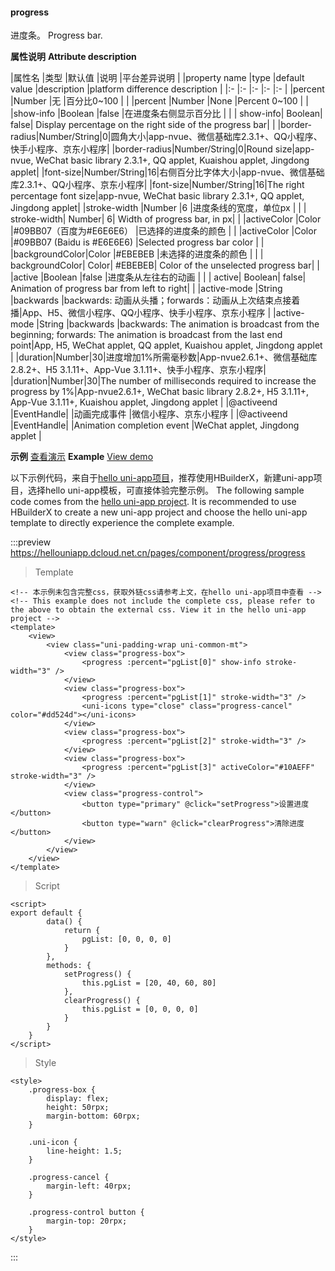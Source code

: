 #### progress
进度条。
Progress bar.

**属性说明**
**Attribute description**

|属性名			|类型		|默认值		|说明													|平台差异说明				|
|property name |type |default value |description |platform difference description |
|:-				|:-			|:-			|:-														|:-						|
|percent		|Number		|无			|百分比0~100											|						|
|percent |Number |None |Percent 0~100 | |
|show-info		|Boolean	|false		|在进度条右侧显示百分比									|						|
| show-info| Boolean| false| Display percentage on the right side of the progress bar| |
|border-radius|Number/String|0|圆角大小|app-nvue、微信基础库2.3.1+、QQ小程序、快手小程序、京东小程序|
|border-radius|Number/String|0|Round size|app-nvue, WeChat basic library 2.3.1+, QQ applet, Kuaishou applet, Jingdong applet|
|font-size|Number/String|16|右侧百分比字体大小|app-nvue、微信基础库2.3.1+、QQ小程序、京东小程序|
|font-size|Number/String|16|The right percentage font size|app-nvue, WeChat basic library 2.3.1+, QQ applet, Jingdong applet|
|stroke-width	|Number		|6			|进度条线的宽度，单位px									|						|
| stroke-width| Number| 6| Width of progress bar, in px| |
|activeColor	|Color		|#09BB07（百度为#E6E6E6）	|已选择的进度条的颜色									|						|
|activeColor |Color |#09BB07 (Baidu is #E6E6E6) |Selected progress bar color | |
|backgroundColor|Color		|#EBEBEB	|未选择的进度条的颜色									|						|
| backgroundColor| Color| #EBEBEB| Color of the unselected progress bar| |
|active			|Boolean	|false		|进度条从左往右的动画									|						|
| active| Boolean| false| Animation of progress bar from left to right| |
|active-mode	|String		|backwards	|backwards: 动画从头播；forwards：动画从上次结束点接着播|App、H5、微信小程序、QQ小程序、快手小程序、京东小程序	|
|active-mode |String |backwards |backwards: The animation is broadcast from the beginning; forwards: The animation is broadcast from the last end point|App, H5, WeChat applet, QQ applet, Kuaishou applet, Jingdong applet |
|duration|Number|30|进度增加1%所需毫秒数|App-nvue2.6.1+、微信基础库2.8.2+、H5 3.1.11+、App-Vue 3.1.11+、快手小程序、京东小程序|
|duration|Number|30|The number of milliseconds required to increase the progress by 1%|App-nvue2.6.1+, WeChat basic library 2.8.2+, H5 3.1.11+, App-Vue 3.1.11+, Kuaishou applet, Jingdong applet |
|@activeend		|EventHandle|			|动画完成事件											|微信小程序、京东小程序			|
|@activeend |EventHandle| |Animation completion event |WeChat applet, Jingdong applet |

**示例** [查看演示](https://hellouniapp.dcloud.net.cn/pages/component/progress/progress)
**Example** [View demo](https://hellouniapp.dcloud.net.cn/pages/component/progress/progress)

以下示例代码，来自于[hello uni-app项目](https://github.com/dcloudio/hello-uniapp)，推荐使用HBuilderX，新建uni-app项目，选择hello uni-app模板，可直接体验完整示例。
The following sample code comes from the [hello uni-app project](https://github.com/dcloudio/hello-uniapp). It is recommended to use HBuilderX to create a new uni-app project and choose the hello uni-app template to directly experience the complete example.

:::preview https://hellouniapp.dcloud.net.cn/pages/component/progress/progress

> Template
```vue
<!-- 本示例未包含完整css，获取外链css请参考上文，在hello uni-app项目中查看 -->
<!-- This example does not include the complete css, please refer to the above to obtain the external css. View it in the hello uni-app project -->
<template>
	<view>
		<view class="uni-padding-wrap uni-common-mt">
			<view class="progress-box">
				<progress :percent="pgList[0]" show-info stroke-width="3" />
			</view>
			<view class="progress-box">
				<progress :percent="pgList[1]" stroke-width="3" />
				<uni-icons type="close" class="progress-cancel" color="#dd524d"></uni-icons>
			</view>
			<view class="progress-box">
				<progress :percent="pgList[2]" stroke-width="3" />
			</view>
			<view class="progress-box">
				<progress :percent="pgList[3]" activeColor="#10AEFF" stroke-width="3" />
			</view>
			<view class="progress-control">
				<button type="primary" @click="setProgress">设置进度</button>
				<button type="warn" @click="clearProgress">清除进度</button>
			</view>
		</view>
	</view>
</template>
```
> Script
```vue
<script>
export default {
		data() {
			return {
				pgList: [0, 0, 0, 0]
			}
		},
		methods: {
			setProgress() {
				this.pgList = [20, 40, 60, 80]
			},
			clearProgress() {
				this.pgList = [0, 0, 0, 0]
			}
		}
	}
</script>
```
> Style
```vue
<style>
	.progress-box {
		display: flex;
		height: 50rpx;
		margin-bottom: 60rpx;
	}

	.uni-icon {
		line-height: 1.5;
	}

	.progress-cancel {
		margin-left: 40rpx;
	}

	.progress-control button {
		margin-top: 20rpx;
	}
</style>
```
:::

